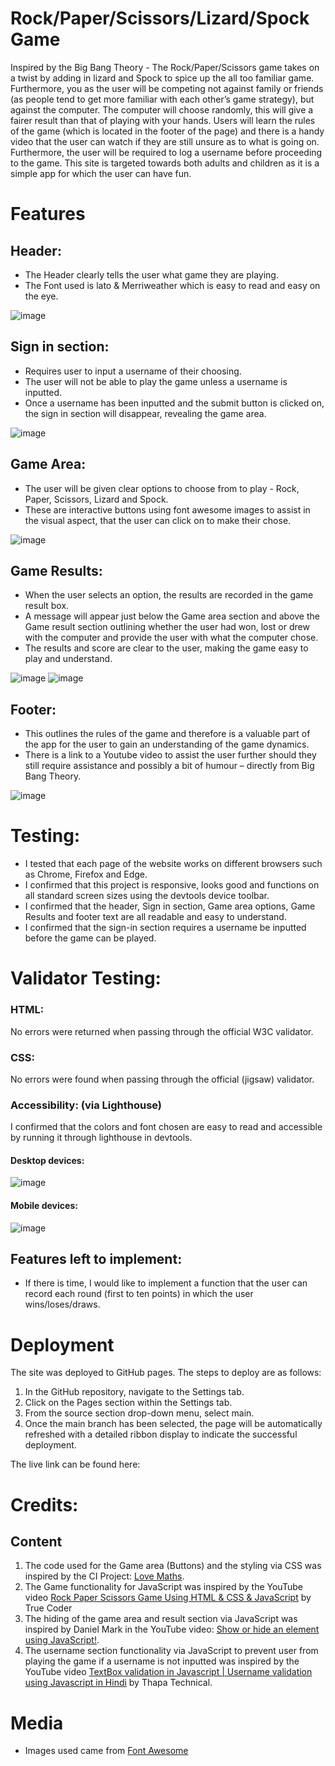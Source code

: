 # Rock/Paper/Scissors/Lizard/Spock Game
Inspired by the Big Bang Theory - The Rock/Paper/Scissors game takes on a twist by adding in lizard and Spock to spice up the all too familiar game. Furthermore, you as the user will be competing not against family or friends (as people tend to get more familiar with each other’s game strategy), but against the computer. The computer will choose randomly, this will give a fairer result than that of playing with your hands.
Users will learn the rules of the game (which is located in the footer of the page) and there is a handy video that the user can watch if they are still unsure as to what is going on. Furthermore, the user will be required to log a username before proceeding to the game. This site is targeted towards both adults and children as it is a simple app for which the user can have fun.

# Features
## Header:
- The Header clearly tells the user what game they are playing.
- The Font used is lato & Merriweather which is easy to read and easy on the eye.
 
![image](https://user-images.githubusercontent.com/109948740/199311669-24eb804a-8669-407e-ad9f-506cd92137da.png)

## Sign in section:
-	Requires user to input a username of their choosing.
-	The user will not be able to play the game unless a username is inputted.
-	Once a username has been inputted and the submit button is clicked on, the sign in section will disappear, revealing the game area.
 
![image](https://user-images.githubusercontent.com/109948740/199313665-8d49bc04-c3db-4d30-8820-0ec29aa99d5e.png)

## Game Area:
-	The user will be given clear options to choose from to play - Rock, Paper, Scissors, Lizard and Spock.
-	These are interactive buttons using font awesome images to assist in the visual aspect, that the user can click on to make their chose.

![image](https://user-images.githubusercontent.com/109948740/199318336-f704e5a2-b551-4c61-b0dc-9ebefcfcd4ec.png)

## Game Results:
-	When the user selects an option, the results are recorded in the game result box.
-	A message will appear just below the Game area section and above the Game result section outlining whether the user had won, lost or drew with the computer and provide the user with what the computer chose.
-	The results and score are clear to the user, making the game easy to play and understand.

![image](https://user-images.githubusercontent.com/109948740/199321459-dd158263-ce1d-48de-87b2-a8ef815a017f.png)
![image](https://user-images.githubusercontent.com/109948740/199321009-228bc9dc-6c4b-4075-b913-4f40be759d92.png)

## Footer:
-	This outlines the rules of the game and therefore is a valuable part of the app for the user to gain an understanding of the game dynamics.
-	There is a link to a Youtube video to assist the user further should they still require assistance and possibly a bit of humour – directly from Big Bang Theory.

![image](https://user-images.githubusercontent.com/109948740/199322714-ffdbef7c-5e62-497a-bdc4-001366d6362b.png)

# Testing:
- I tested that each page of the website works on different browsers such as Chrome, Firefox and Edge.
- I confirmed that this project is responsive, looks good and functions on all standard screen sizes using the devtools device toolbar.
- I confirmed that the header, Sign in section, Game area options, Game Results and footer text are all readable and easy to understand.
- I confirmed that the sign-in section requires a username be inputted before the game can be played.


# Validator Testing:
### HTML:
No errors were returned when passing through the official W3C validator.
### CSS:
No errors were found when passing through the official (jigsaw) validator.
### Accessibility: (via Lighthouse)
I confirmed that the colors and font chosen are easy to read and accessible by running it through lighthouse in devtools.
#### Desktop devices:
 ![image](https://user-images.githubusercontent.com/109948740/199324054-bf4e383c-ed8c-4483-a2c3-52d4687ab7b4.png)

#### Mobile devices:
 ![image](https://user-images.githubusercontent.com/109948740/199324071-44106756-fb88-4b29-8e0e-8ac5f8f5c17b.png)

## Features left to implement:
- If there is time, I would like to implement a function that the user can record each round (first to ten points) in which the user wins/loses/draws.

# Deployment
The site was deployed to GitHub pages. The steps to deploy are as follows:
1. In the GitHub repository, navigate to the Settings tab.
2. Click on the Pages section within the Settings tab.
2. From the source section drop-down menu, select main.
3. Once the main branch has been selected, the page will be automatically refreshed with a detailed ribbon display to indicate the successful deployment.

The live link can be found here:

# Credits:
## Content
1.	The code used for the Game area (Buttons) and the styling via CSS was inspired by the CI Project: [Love Maths]( https://github.com/Code-Institute-Solutions/love-maths-2.0-sourcecode).
2.	The Game functionality for JavaScript was inspired by the YouTube video [Rock Paper Scissors Game Using HTML & CSS & JavaScript](https://www.youtube.com/watch?v=eygshyXEWBk) by True Coder
3.	The hiding of the game area and result section via JavaScript was inspired by Daniel Mark in the YouTube video: [Show or hide an element using JavaScript!](https://www.youtube.com/watch?v=DULFs16I_z8).
4.	The username section functionality via JavaScript to prevent user from playing the game if a username is not inputted was inspired by the YouTube video [TextBox validation in Javascript | Username validation using Javascript in Hindi](https://www.youtube.com/watch?v=GOliPWW-NWY) by Thapa Technical.

# Media
- Images used came from [Font Awesome](https://fontawesome.com/)
